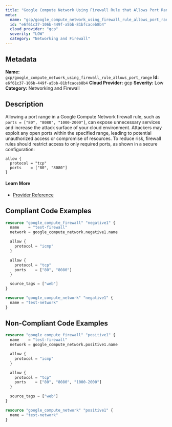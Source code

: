 ```yaml
---
title: "Google Compute Network Using Firewall Rule that Allows Port Range"
meta:
  name: "gcp/google_compute_network_using_firewall_rule_allows_port_range"
  id: "e6f61c37-106b-449f-a5bb-81bfcaceb8b4"
  cloud_provider: "gcp"
  severity: "LOW"
  category: "Networking and Firewall"
---
```

## Metadata
**Name:** `gcp/google_compute_network_using_firewall_rule_allows_port_range`
**Id:** `e6f61c37-106b-449f-a5bb-81bfcaceb8b4`
**Cloud Provider:** gcp
**Severity:** Low
**Category:** Networking and Firewall
## Description
Allowing a port range in a Google Compute Network firewall rule, such as `ports = ["80", "8080", "1000-2000"]`, can expose unnecessary services and increase the attack surface of your cloud environment. Attackers may exploit any open ports within the specified range, leading to potential unauthorized access or compromise of resources. To reduce risk, firewall rules should restrict access to only required ports, as shown in a secure configuration:

```
allow {
  protocol = "tcp"
  ports    = ["80", "8080"]
}
```

#### Learn More

 - [Provider Reference](https://registry.terraform.io/providers/hashicorp/google/latest/docs/resources/compute_firewall#allow)


## Compliant Code Examples
```terraform
resource "google_compute_firewall" "negative1" {
  name    = "test-firewall"
  network = google_compute_network.negative1.name

  allow {
    protocol = "icmp"
  }

  allow {
    protocol = "tcp"
    ports    = ["80", "8080"]
  }

  source_tags = ["web"]
}

resource "google_compute_network" "negative1" {
  name = "test-network"
}

```
## Non-Compliant Code Examples
```terraform
resource "google_compute_firewall" "positive1" {
  name    = "test-firewall"
  network = google_compute_network.positive1.name

  allow {
    protocol = "icmp"
  }

  allow {
    protocol = "tcp"
    ports    = ["80", "8080", "1000-2000"]
  }

  source_tags = ["web"]
}

resource "google_compute_network" "positive1" {
  name = "test-network"
}

```